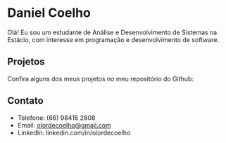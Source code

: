 # Daniel Coelho

Olá! Eu sou um estudante de Análise e Desenvolvimento de Sistemas na Estácio, com interesse em programação e desenvolvimento de software.



## Projetos

Confira alguns dos meus projetos no meu repositório do Github:



## Contato

- Telefone: (66) 98416 2808
- Email: olordecoelho@gmail.com
- LinkedIn: linkedin.com/in/olordecoelho

